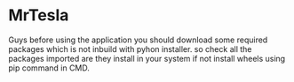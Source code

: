 # MrTesla

Guys before using the application you should download some required packages which is not inbuild with pyhon installer. so check all the packages imported are they install in your system if not install wheels using pip command in CMD.
